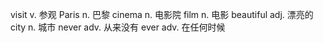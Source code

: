 visit        v.      参观
Paris        n.      巴黎
cinema       n.      电影院
film         n.      电影
beautiful    adj.    漂亮的
city         n.      城市
never        adv.    从来没有
ever         adv.    在任何时候
